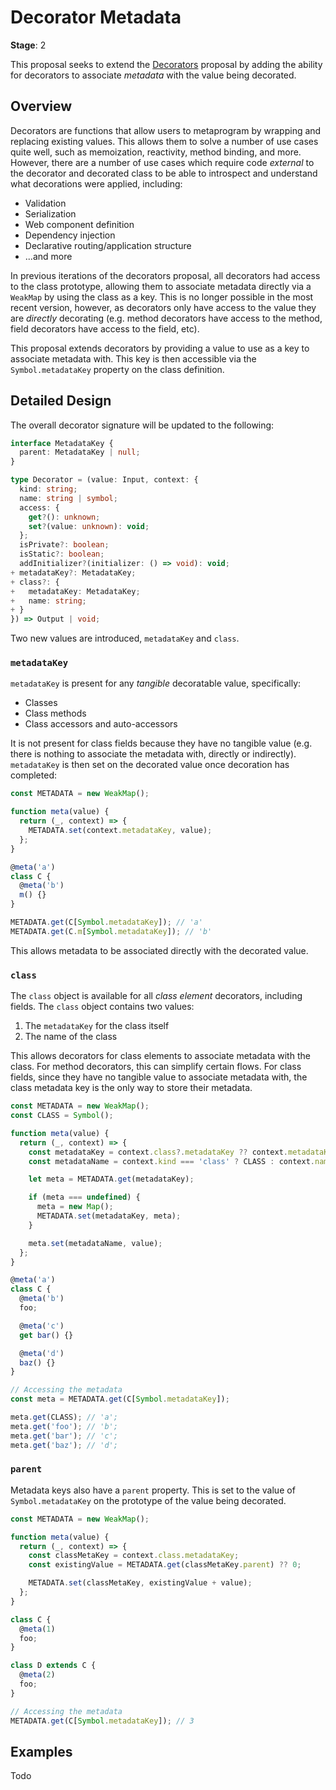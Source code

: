 <!-- @format -->

# Decorator Metadata

**Stage**: 2

This proposal seeks to extend the [Decorators](https://github.com/tc39/proposal-decorators)
proposal by adding the ability for decorators to associate _metadata_ with the
value being decorated.

## Overview

Decorators are functions that allow users to metaprogram by wrapping and
replacing existing values. This allows them to solve a number of use cases quite
well, such as memoization, reactivity, method binding, and more. However, there
are a number of use cases which require code _external_ to the decorator and
decorated class to be able to introspect and understand what decorations were
applied, including:

- Validation
- Serialization
- Web component definition
- Dependency injection
- Declarative routing/application structure
- ...and more

In previous iterations of the decorators proposal, all decorators had access to
the class prototype, allowing them to associate metadata directly via a
`WeakMap` by using the class as a key. This is no longer possible in the most
recent version, however, as decorators only have access to the value they are
_directly_ decorating (e.g. method decorators have access to the method, field
decorators have access to the field, etc).

This proposal extends decorators by providing a value to use as a key to
associate metadata with. This key is then accessible via the
`Symbol.metadataKey` property on the class definition.

## Detailed Design

The overall decorator signature will be updated to the following:

```ts
interface MetadataKey {
  parent: MetadataKey | null;
}

type Decorator = (value: Input, context: {
  kind: string;
  name: string | symbol;
  access: {
    get?(): unknown;
    set?(value: unknown): void;
  };
  isPrivate?: boolean;
  isStatic?: boolean;
  addInitializer?(initializer: () => void): void;
+ metadataKey?: MetadataKey;
+ class?: {
+   metadataKey: MetadataKey;
+   name: string;
+ }
}) => Output | void;
```

Two new values are introduced, `metadataKey` and `class`.

### `metadataKey`

`metadataKey` is present for any _tangible_ decoratable value, specifically:

- Classes
- Class methods
- Class accessors and auto-accessors

It is not present for class fields because they have no tangible value (e.g.
there is nothing to associate the metadata with, directly or indirectly).
`metadataKey` is then set on the decorated value once decoration has completed:

```js
const METADATA = new WeakMap();

function meta(value) {
  return (_, context) => {
    METADATA.set(context.metadataKey, value);
  };
}

@meta('a')
class C {
  @meta('b')
  m() {}
}

METADATA.get(C[Symbol.metadataKey]); // 'a'
METADATA.get(C.m[Symbol.metadataKey]); // 'b'
```

This allows metadata to be associated directly with the decorated value.

### `class`

The `class` object is available for all _class element_ decorators, including
fields. The `class` object contains two values:

1. The `metadataKey` for the class itself
2. The name of the class

This allows decorators for class elements to associate metadata with the class.
For method decorators, this can simplify certain flows. For class fields, since
they have no tangible value to associate metadata with, the class metadata key
is the only way to store their metadata.

```js
const METADATA = new WeakMap();
const CLASS = Symbol();

function meta(value) {
  return (_, context) => {
    const metadataKey = context.class?.metadataKey ?? context.metadataKey;
    const metadataName = context.kind === 'class' ? CLASS : context.name;

    let meta = METADATA.get(metadataKey);

    if (meta === undefined) {
      meta = new Map();
      METADATA.set(metadataKey, meta);
    }

    meta.set(metadataName, value);
  };
}

@meta('a')
class C {
  @meta('b')
  foo;

  @meta('c')
  get bar() {}

  @meta('d')
  baz() {}
}

// Accessing the metadata
const meta = METADATA.get(C[Symbol.metadataKey]);

meta.get(CLASS); // 'a';
meta.get('foo'); // 'b';
meta.get('bar'); // 'c';
meta.get('baz'); // 'd';
```

### `parent`

Metadata keys also have a `parent` property. This is set to the value of
`Symbol.metadataKey` on the prototype of the value being decorated.

```js
const METADATA = new WeakMap();

function meta(value) {
  return (_, context) => {
    const classMetaKey = context.class.metadataKey;
    const existingValue = METADATA.get(classMetaKey.parent) ?? 0;

    METADATA.set(classMetaKey, existingValue + value);
  };
}

class C {
  @meta(1)
  foo;
}

class D extends C {
  @meta(2)
  foo;
}

// Accessing the metadata
METADATA.get(C[Symbol.metadataKey]); // 3
```

## Examples

Todo
